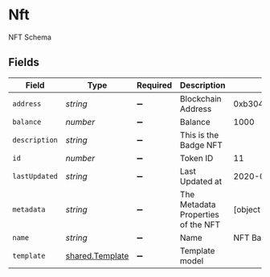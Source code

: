 # Nft

NFT Schema


## Fields

| Field                                              | Type                                               | Required                                           | Description                                        | Example                                            |
| -------------------------------------------------- | -------------------------------------------------- | -------------------------------------------------- | -------------------------------------------------- | -------------------------------------------------- |
| `address`                                          | *string*                                           | :heavy_minus_sign:                                 | Blockchain Address                                 | 0xb30401952A0648849816Bc99Af08F2369A5bB98C         |
| `balance`                                          | *number*                                           | :heavy_minus_sign:                                 | Balance                                            | 1000                                               |
| `description`                                      | *string*                                           | :heavy_minus_sign:                                 | This is the Badge NFT                              |                                                    |
| `id`                                               | *number*                                           | :heavy_minus_sign:                                 | Token ID                                           | 11                                                 |
| `lastUpdated`                                      | *string*                                           | :heavy_minus_sign:                                 | Last Updated at                                    | 2020-01-27 17:50:45                                |
| `metadata`                                         | *string*                                           | :heavy_minus_sign:                                 | The Metadata Properties of the NFT                 | [object Object]                                    |
| `name`                                             | *string*                                           | :heavy_minus_sign:                                 | Name                                               | NFT Badge                                          |
| `template`                                         | [shared.Template](../../models/shared/template.md) | :heavy_minus_sign:                                 | Template model                                     |                                                    |